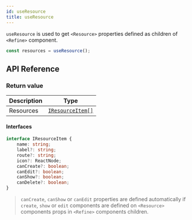 ```yaml
---
id: useResource
title: useResource
---
```


`useResource` is used to get `<Resource>` properties defined as children of `<Refine>` component.

```ts
const resources = useResource();
```

## API Reference

### Return value

| Description | Type                             |
| ----------- | -------------------------------- |
| Resources   | [`IResourceItem[]`](#interfaces) |

#### Interfaces

```ts
interface IResourceItem {
    name: string;
    label?: string;
    route?: string;
    icon?: ReactNode;
    canCreate?: boolean;
    canEdit?: boolean;
    canShow?: boolean;
    canDelete?: boolean;
}
```

> `canCreate`, `canShow` or `canEdit` properties are defined automatically if `create`, `show` or `edit` components are defined on `<Resource>` components props in `<Refine>` components children.
